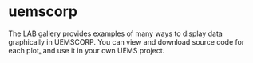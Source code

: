 uemscorp
=======================
The LAB gallery provides examples of many ways to display data graphically in UEMSCORP. You can view and download source code for each plot[.](#TxeUuaHR0cHM6Ly9jb3JwLXVtZXMucmhjbG91ZC5jb20vDxCjq) and use it in your own UEMS project.